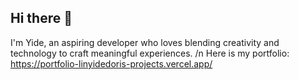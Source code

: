 ## Hi there 👋
I'm Yide, an aspiring developer who loves blending creativity and technology to craft meaningful experiences. /n
Here is my portfolio: https://portfolio-linyidedoris-projects.vercel.app/

<!--
**LINYIDEDORIS/LINYIDEDORIS** is a ✨ _special_ ✨ repository because its `README.md` (this file) appears on your GitHub profile.

Here are some ideas to get you started:

- 🔭 I’m currently working on ...
- 🌱 I’m currently learning ...
- 👯 I’m looking to collaborate on ...
- 🤔 I’m looking for help with ...
- 💬 Ask me about ...
- 📫 How to reach me: ...
- 😄 Pronouns: ...
- ⚡ Fun fact: ...
-->
